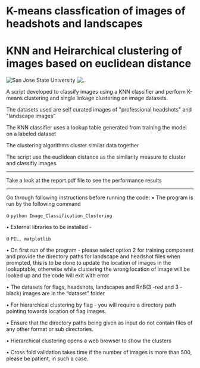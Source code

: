 # K-means classfication of images of headshots and landscapes 
# KNN and Heirarchical clustering of images based on euclidean distance

![San Jose State University](https://i.imgur.com/cShW5MA.gif?1)
![..](https://i.imgur.com/QIGOoLy.png?1)


A script developed to classify images using a KNN classifier and perform K-means clustering and single linkage clustering on image datasets.

The datasets used are self curated images of "professional headshots" and "landscape images"

The KNN classifier uses a lookup table generated from training the model on a labeled dataset 

The clustering algorithms cluster similar data together 

The script use the euclidean distance as the similarity measure to cluster and classifiy images.
_________________________________________________________________________________________________

Take a look at the report.pdf file to see the performance results 

_________________________________________________________________________________________________



Go through following instructions before running the code:
•	The program is run by the following command
  
  o	`python Image_Classification_Clustering`
  
•	External libraries to be installed - 
  
  o	`PIL, matplotlib`

•	On first run of the program - please select option 2 for training component and provide the directory paths for landscape and headshot 
    files when prompted, this is to be done to update the location of images in the lookuptable, otherwise while clustering the wrong 
    location of image will be looked up and the code will exit with error
    
•	The datasets for flags, headshots, landscapes and RnB(3 -red and 3 - black) images are in the “dataset” folder

•	For hierarchical clustering by flag - you will require a directory path pointing towards location of flag images. 

•	Ensure that the directory paths being given as input do not contain files of any other format or sub directories.

•	Hierarchical clustering opens a web browser to show the clusters 

•	Cross fold validation takes time if the number of images is more than 500, please be patient, in such a case.

